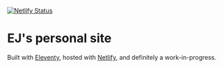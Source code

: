 [![Netlify Status](https://api.netlify.com/api/v1/badges/1c565e85-bf71-4a0b-9f7a-ad3acbd89a14/deploy-status)](https://app.netlify.com/sites/mxmason-site/deploys)

# EJ's personal site

Built with [Eleventy](https://www.11ty.dev), hosted with [Netlify](https://www.netlify.com), and definitely a work-in-progress.